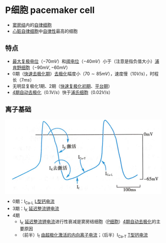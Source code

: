 # P细胞 pacemaker cell

- [窦房结](窦房结.md)内的[自律细胞](自律细胞.md)
- [心脏](心脏.md)[自律细胞](自律细胞.md)中[自律性](自律性.md)最高的细胞

## 特点

- [最大复极电位](最大复极电位.md)（$-70mV$）和[阈电位](阈电位.md)（$-40mV$）小于（注意是指负值大小）[浦肯野细胞](浦肯野细胞.md)（$-90mV, -60mV$）
- 0期（[快速去极化期](快速去极化期.md)）[去极化](去极化.md)幅度小（$70\sim85mV$），速度慢（$10V/s$），时程长（$7ms$）
- 无明显复极化1期、2期（[快速复极化初期](快速复极化初期.md)、[平台期](平台期.md)）
- [4期自动去极化](4期自动去极化.md)（$0.1V/s$）快于[浦氏细胞](浦氏细胞.md)（$0.02V/s$）

## 离子基础

<img alt='窦房结P细胞4期自动去极化和动作电位发生' src='窦房结P细胞4期自动去极化和动作电位发生.png' align='middle' width="%100" height="%100">

- 0期：I<sub>Ca-L</sub> [L型钙电流](L型钙电流.md)
- 3期：I<sub>K</sub> [延迟整流钾电流](延迟整流钾电流.md)
- 4期
    - I<sub>K</sub> [延迟整流钾电流](延迟整流钾电流.md)进行性衰减是窦房结细胞（[P细胞](P细胞.md)）[4期自动去极化](4期自动去极化.md)的主要原因
    - （前半）I<sub>f</sub> [由超极化激活的内向离子电流](由超极化激活的内向离子电流.md)；（后半）I<sub>Ca-T</sub> [T型钙电流](T型钙电流.md)
